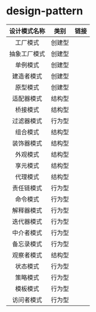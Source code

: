 # design-pattern


| 设计模式名称 | 类别     | 链接     |
| :------:     | :------: | :------: |
| 工厂模式     | 创建型   |          |
| 抽象工厂模式 | 创建型   |          |
| 单例模式     | 创建型   |          |
| 建造者模式   | 创建型   |          |
| 原型模式     | 创建型   |          |
| 适配器模式   | 结构型   |          |
| 桥接模式     | 结构型   |          |
| 过滤器模式   | 行为型   |          |
| 组合模式     | 结构型   |          |
| 装饰器模式   | 结构型   |          |
| 外观模式     | 结构型   |          |
| 享元模式     | 结构型   |          |
| 代理模式     | 结构型   |          |
| 责任链模式   | 行为型   |          |
| 命令模式     | 行为型   |          |
| 解释器模式   | 行为型   |          |
| 迭代器模式   | 行为型   |          |
| 中介者模式   | 行为型   |          |
| 备忘录模式   | 行为型   |          |
| 观察者模式   | 结构型   |          |
| 状态模式     | 行为型   |          |
| 策略模式     | 行为型   |          |
| 模板模式     | 行为型   |          |
| 访问者模式   | 行为型   |          |
